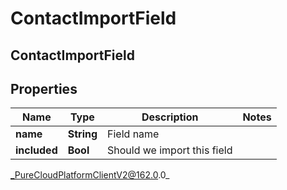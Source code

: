 # ContactImportField

## ContactImportField

## Properties

|Name | Type | Description | Notes|
|------------ | ------------- | ------------- | -------------|
| **name** | **String** | Field name | |
| **included** | **Bool** | Should we import this field | |



_PureCloudPlatformClientV2@162.0.0_

